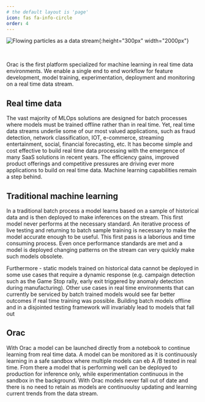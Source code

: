 ```yaml
---
# the default layout is 'page'
icon: fas fa-info-circle
order: 4
---
```


![Flowing particles as a data stream](/blue-particles-swirling.jpg){:height="300px" width="2000px"}

<br/>

Orac is the first platform specialized for machine learning in real time data environments. We enable a single end to end workflow for feature development, model training, experimentation, deployment and monitoring on a real time data stream.


## Real time data 

The vast majority of MLOps solutions are designed for batch processes where models must be trained offline rather than in real time. Yet, real time data streams underlie some of our most valued applications, such as fraud detection, network classification, IOT, e-commerce, streaming entertainment, social, financial forecasting, etc. It has become simple and cost effective to build real time data processing with the emergence of many SaaS solutions in recent years. The efficiency gains, improved product offerings and competitive pressures are driving ever more applications to build on real time data. Machine learning capabilities remain a step behind. 



## Traditional machine learning
In a traditional batch process a model learns based on a sample of historical data and is then deployed to make inferences on the stream. This first model never performs at the necessary standard. An iterative process of live testing and returning to batch sample training is necessary to make the model accurate enough to be useful. This first pass is a laborious and time consuming process. Even once performance standards are met and a model is deployed changing patterns on the stream can very quickly make such models obsolete.

Furthermore - static models trained on historical data cannot be deployed in some use cases that require a dynamic response (e.g. campaign detection such as the Game Stop rally, early exit triggered by anomaly detection during manufacturing). Other use cases in real time environments that can currently be serviced by batch trained models would see far better outcomes if real time training was possible. Building batch models offline and in a disjointed testing framework will invariably lead to models that fall out  


## Orac
With Orac a model can be launched directly from a notebook to continue learning from real time data. A model can be monitored as it is continuously learning in a safe sandbox where multiple models can eb A /B tested in real time. From there a model that is performing well can be deployed to production for inference only, while experimentation continuous in the sandbox in the background. With Orac models never fall out of date and there is no need to retain as models are continuoulsy updating and learning current trends from the data stream. 
